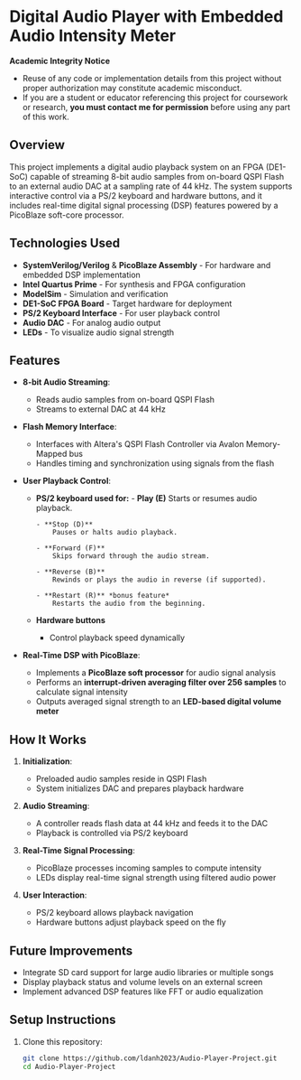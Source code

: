 # Digital Audio Player with Embedded Audio Intensity Meter

**Academic Integrity Notice**  
- Reuse of any code or implementation details from this project without proper authorization may constitute academic misconduct.  
- If you are a student or educator referencing this project for coursework or research, **you must contact me for permission** before using any part of this work.

## Overview

This project implements a digital audio playback system on an FPGA (DE1-SoC) capable of streaming 8-bit audio samples from on-board QSPI Flash to an external audio DAC at a sampling rate of 44 kHz. The system supports interactive control via a PS/2 keyboard and hardware buttons, and it includes real-time digital signal processing (DSP) features powered by a PicoBlaze soft-core processor.

## Technologies Used

- **SystemVerilog/Verilog** & **PicoBlaze Assembly** - For hardware and embedded DSP implementation
- **Intel Quartus Prime** - For synthesis and FPGA configuration
- **ModelSim** - Simulation and verification
- **DE1-SoC FPGA Board** - Target hardware for deployment
- **PS/2 Keyboard Interface** - For user playback control 
- **Audio DAC** - For analog audio output
- **LEDs** - To visualize audio signal strength

## Features

- **8-bit Audio Streaming**:
  - Reads audio samples from on-board QSPI Flash
  - Streams to external DAC at 44 kHz

- **Flash Memory Interface**:
  - Interfaces with Altera's QSPI Flash Controller via Avalon Memory-Mapped bus
  - Handles timing and synchronization using signals from the flash

- **User Playback Control**:
  - **PS/2 keyboard used for:**
        - **Play (E)**
            Starts or resumes audio playback.
        
        - **Stop (D)**
            Pauses or halts audio playback.
        
        - **Forward (F)**  
            Skips forward through the audio stream.
        
        - **Reverse (B)**
            Rewinds or plays the audio in reverse (if supported).
        
        - **Restart (R)** *bonus feature*
            Restarts the audio from the beginning.
  - **Hardware buttons**
    - Control playback speed dynamically

- **Real-Time DSP with PicoBlaze**:
    - Implements a **PicoBlaze soft processor** for audio signal analysis
    - Performs an **interrupt-driven averaging filter over 256 samples** to calculate signal intensity
    - Outputs averaged signal strength to an **LED-based digital volume meter**

## How It Works

1. **Initialization**:
   - Preloaded audio samples reside in QSPI Flash
   - System initializes DAC and prepares playback hardware

2. **Audio Streaming**:
   - A controller reads flash data at 44 kHz and feeds it to the DAC
   - Playback is controlled via PS/2 keyboard

3. **Real-Time Signal Processing**:
   - PicoBlaze processes incoming samples to compute intensity
   - LEDs display real-time signal strength using filtered audio power

4. **User Interaction**:
   - PS/2 keyboard allows playback navigation
   - Hardware buttons adjust playback speed on the fly

## Future Improvements

- Integrate SD card support for large audio libraries or multiple songs
- Display playback status and volume levels on an external screen
- Implement advanced DSP features like FFT or audio equalization

## Setup Instructions

1. Clone this repository:
   ```bash
   git clone https://github.com/ldanh2023/Audio-Player-Project.git
   cd Audio-Player-Project